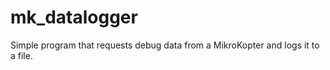 mk_datalogger
=============

Simple program that requests debug data from a MikroKopter and logs it to a file.